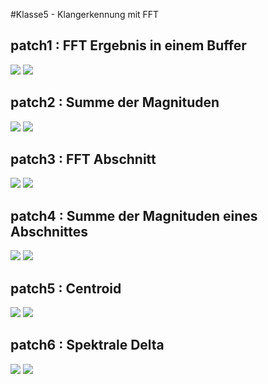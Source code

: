 #Klasse5 - Klangerkennung mit FFT


## patch1 : FFT Ergebnis in einem Buffer

![](res/k5/patch1.png)
![](res/k5/analysis1.png)

## patch2 : Summe der Magnituden

![](res/k5/patch2.png)
![](res/k5/analysis2.png)

## patch3 : FFT Abschnitt

![](res/k5/patch3.png)
![](res/k5/analysis3.png)

## patch4 : Summe der Magnituden eines Abschnittes

![](res/k5/patch4.png)
![](res/k5/analysis4.png)

## patch5 : Centroid

![](res/k5/patch5.png)
![](res/k5/analysis5.png)

## patch6 : Spektrale Delta

![](res/k5/patch6.png)
![](res/k5/analysis6.png)



